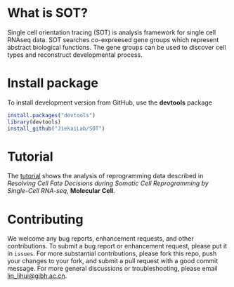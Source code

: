 # What is SOT?
Single cell orientation tracing (SOT) is analysis framework for single cell RNAseq data. SOT searches co-expreesed gene groups which represent abstract biological functions. The gene groups can be used to discover cell types and reconstruct developmental process. <br>

# Install package
To install development version from GitHub, use the __devtools__ package
```R
install.packages("devtools")
library(devtools)
install_github("JiekaiLab/SOT")
```

# Tutorial
The [tutorial]() shows the analysis of reprogramming data described in _Resolving Cell Fate Decisions during Somatic Cell Reprogramming by Single-Cell RNA-seq_, __Molecular Cell__.

# Contributing
We welcome any bug reports, enhancement requests, and other contributions. To submit a bug report or enhancement request, please put it in `issues`. For more substantial contributions, please fork this repo, push your changes to your fork, and submit a pull request with a good commit message. For more general discussions or troubleshooting, please email <lin_lihui@gibh.ac.cn>.
